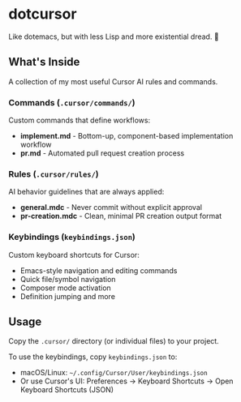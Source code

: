 # dotcursor
Like dotemacs, but with less Lisp and more existential dread. 🤖

## What's Inside

A collection of my most useful Cursor AI rules and commands.

### Commands (`.cursor/commands/`)
Custom commands that define workflows:
- **implement.md** - Bottom-up, component-based implementation workflow
- **pr.md** - Automated pull request creation process

### Rules (`.cursor/rules/`)
AI behavior guidelines that are always applied:
- **general.mdc** - Never commit without explicit approval
- **pr-creation.mdc** - Clean, minimal PR creation output format

### Keybindings (`keybindings.json`)
Custom keyboard shortcuts for Cursor:
- Emacs-style navigation and editing commands
- Quick file/symbol navigation
- Composer mode activation
- Definition jumping and more

## Usage

Copy the `.cursor/` directory (or individual files) to your project.

To use the keybindings, copy `keybindings.json` to:
- macOS/Linux: `~/.config/Cursor/User/keybindings.json`
- Or use Cursor's UI: Preferences → Keyboard Shortcuts → Open Keyboard Shortcuts (JSON)
